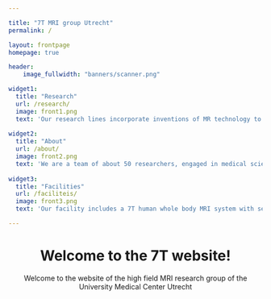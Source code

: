 ```yaml
---

title: "7T MRI group Utrecht"
permalink: /

layout: frontpage
homepage: true

header:
    image_fullwidth: "banners/scanner.png"

widget1:
  title: "Research"
  url: /research/
  image: front1.png
  text: 'Our research lines incorporate inventions of MR technology to be able to see the unseen for advancing medicine. Our clinical research focus areas are cancer, dementia, cardiovascular, stroke and MSK.'
  
widget2:
  title: "About"
  url: /about/
  image: front2.png
  text: 'We are a team of about 50 researchers, engaged in medical science and eager to use advanced MR technology. In close collaboration with our clinical partners, we setup and execute novel research projects, mostly with the help of external funds. Through a large network of international academic and industrial collaborators we have embraced team science and aim to maximize advancing medical imaging.'
  
widget3:
  title: "Facilities"
  url: /faciliteis/
  image: front3.png
  text: 'Our facility includes a 7T human whole body MRI system with several different consoles, a 9.4T and 7T preclinal MRI system with an identical console, RF coil labs, mechanical lab, RF cage for preparing 14T MRI (excluding magnet), and a room preped for a 7T METAscan.'

---
```


<div align="center" ><h1>Welcome to the 7T website!</h1></div>
<div align="center" >Welcome to the website of the high field MRI research group of the University Medical Center Utrecht</div>




